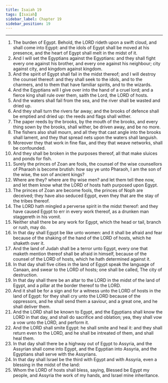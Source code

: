 ```yaml
---
title: Isaiah 19
tags: [Isaiah]
sidebar_label: Chapter 19
sidebar_position: 19
---
```


---
1. The burden of Egypt. Behold, the LORD rideth upon a swift cloud, and shall come into Egypt: and the idols of Egypt shall be moved at his presence, and the heart of Egypt shall melt in the midst of it.
2. And I will set the Egyptians against the Egyptians: and they shall fight every one against his brother, and every one against his neighbour; city against city, and kingdom against kingdom.
3. And the spirit of Egypt shall fail in the midst thereof; and I will destroy the counsel thereof: and they shall seek to the idols, and to the charmers, and to them that have familiar spirits, and to the wizards.
4. And the Egyptians will I give over into the hand of a cruel lord; and a fierce king shall rule over them, saith the Lord, the LORD of hosts.
5. And the waters shall fail from the sea, and the river shall be wasted and dried up.
6. And they shall turn the rivers far away; and the brooks of defence shall be emptied and dried up: the reeds and flags shall wither.
7. The paper reeds by the brooks, by the mouth of the brooks, and every thing sown by the brooks, shall wither, be driven away, and be no more.
8. The fishers also shall mourn, and all they that cast angle into the brooks shall lament, and they that spread nets upon the waters shall languish.
9. Moreover they that work in fine flax, and they that weave networks, shall be confounded.
10. And they shall be broken in the purposes thereof, all that make sluices and ponds for fish.
11. Surely the princes of Zoan are fools, the counsel of the wise counsellors of Pharaoh is become brutish: how say ye unto Pharaoh, I am the son of the wise, the son of ancient kings?
12. Where are they? where are thy wise men? and let them tell thee now, and let them know what the LORD of hosts hath purposed upon Egypt.
13. The princes of Zoan are become fools, the princes of Noph are deceived; they have also seduced Egypt, even they that are the stay of the tribes thereof.
14. The LORD hath mingled a perverse spirit in the midst thereof: and they have caused Egypt to err in every work thereof, as a drunken man staggereth in his vomit.
15. Neither shall there be any work for Egypt, which the head or tail, branch or rush, may do.
16. In that day shall Egypt be like unto women: and it shall be afraid and fear because of the shaking of the hand of the LORD of hosts, which he shaketh over it.
17. And the land of Judah shall be a terror unto Egypt, every one that maketh mention thereof shall be afraid in himself, because of the counsel of the LORD of hosts, which he hath determined against it.
18. In that day shall five cities in the land of Egypt speak the language of Canaan, and swear to the LORD of hosts; one shall be called, The city of destruction.
19. In that day shall there be an altar to the LORD in the midst of the land of Egypt, and a pillar at the border thereof to the LORD.
20. And it shall be for a sign and for a witness unto the LORD of hosts in the land of Egypt: for they shall cry unto the LORD because of the oppressors, and he shall send them a saviour, and a great one, and he shall deliver them.
21. And the LORD shall be known to Egypt, and the Egyptians shall know the LORD in that day, and shall do sacrifice and oblation; yea, they shall vow a vow unto the LORD, and perform it.
22. And the LORD shall smite Egypt: he shall smite and heal it: and they shall return even to the LORD, and he shall be intreated of them, and shall heal them.
23. In that day shall there be a highway out of Egypt to Assyria, and the Assyrian shall come into Egypt, and the Egyptian into Assyria, and the Egyptians shall serve with the Assyrians.
24. In that day shall Israel be the third with Egypt and with Assyria, even a blessing in the midst of the land:
25. Whom the LORD of hosts shall bless, saying, Blessed be Egypt my people, and Assyria the work of my hands, and Israel mine inheritance.